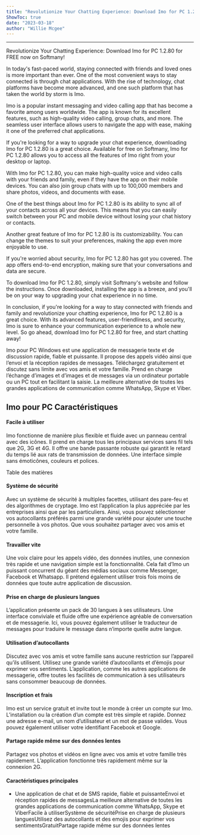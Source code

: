 ```yaml
---
title: "Revolutionize Your Chatting Experience: Download Imo for PC 1.2.80 for FREE now on Softmany!"
ShowToc: true 
date: "2023-03-18"
author: "Willie Mcgee"
---
```

*****
Revolutionize Your Chatting Experience: Download Imo for PC 1.2.80 for FREE now on Softmany!

In today's fast-paced world, staying connected with friends and loved ones is more important than ever. One of the most convenient ways to stay connected is through chat applications. With the rise of technology, chat platforms have become more advanced, and one such platform that has taken the world by storm is Imo.

Imo is a popular instant messaging and video calling app that has become a favorite among users worldwide. The app is known for its excellent features, such as high-quality video calling, group chats, and more. The seamless user interface allows users to navigate the app with ease, making it one of the preferred chat applications.

If you're looking for a way to upgrade your chat experience, downloading Imo for PC 1.2.80 is a great choice. Available for free on Softmany, Imo for PC 1.2.80 allows you to access all the features of Imo right from your desktop or laptop.

With Imo for PC 1.2.80, you can make high-quality voice and video calls with your friends and family, even if they have the app on their mobile devices. You can also join group chats with up to 100,000 members and share photos, videos, and documents with ease.

One of the best things about Imo for PC 1.2.80 is its ability to sync all of your contacts across all your devices. This means that you can easily switch between your PC and mobile device without losing your chat history or contacts.

Another great feature of Imo for PC 1.2.80 is its customizability. You can change the themes to suit your preferences, making the app even more enjoyable to use.

If you're worried about security, Imo for PC 1.2.80 has got you covered. The app offers end-to-end encryption, making sure that your conversations and data are secure.

To download Imo for PC 1.2.80, simply visit Softmany's website and follow the instructions. Once downloaded, installing the app is a breeze, and you'll be on your way to upgrading your chat experience in no time.

In conclusion, if you're looking for a way to stay connected with friends and family and revolutionize your chatting experience, Imo for PC 1.2.80 is a great choice. With its advanced features, user-friendliness, and security, Imo is sure to enhance your communication experience to a whole new level. So go ahead, download Imo for PC 1.2.80 for free, and start chatting away!


Imo pour PC Windows est une application de messagerie texte et de discussion rapide, fiable et puissante. Il propose des appels vidéo ainsi que l’envoi et la réception rapides de messages. Téléchargez gratuitement et discutez sans limite avec vos amis et votre famille. Prend en charge l’échange d’images et d’images et de messages via un ordinateur portable ou un PC tout en facilitant la saisie. La meilleure alternative de toutes les grandes applications de communication comme WhatsApp, Skype et Viber.
 
## Imo pour PC Caractéristiques
 
#### Facile à utiliser
 
Imo fonctionne de manière plus flexible et fluide avec un panneau central avec des icônes. Il prend en charge tous les principaux services sans fil tels que 2G, 3G et 4G. Il offre une bande passante robuste qui garantit le retard du temps lié aux rats de transmission de données. Une interface simple sans émoticônes, couleurs et polices.
 
Table des matières
 
#### Système de sécurité
 
Avec un système de sécurité à multiples facettes, utilisant des pare-feu et des algorithmes de cryptage. Imo est l’application la plus appréciée par les entreprises ainsi que par les particuliers. Ainsi, vous pouvez sélectionner vos autocollants préférés parmi une grande variété pour ajouter une touche personnelle à vos photos. Que vous souhaitez partager avec vos amis et votre famille.
 
#### Travailler vite
 
Une voix claire pour les appels vidéo, des données inutiles, une connexion très rapide et une navigation simple est la fonctionnalité. Cela fait d’Imo un puissant concurrent du géant des médias sociaux comme Messenger, Facebook et Whatsapp. Il prétend également utiliser trois fois moins de données que toute autre application de discussion.
 
#### Prise en charge de plusieurs langues
 
L’application présente un pack de 30 langues à ses utilisateurs. Une interface conviviale et fluide offre une expérience agréable de conversation et de messagerie. Ici, vous pouvez également utiliser le traducteur de messages pour traduire le message dans n’importe quelle autre langue.
 
#### Utilisation d’autocollants
 
Discutez avec vos amis et votre famille sans aucune restriction sur l’appareil qu’ils utilisent. Utilisez une grande variété d’autocollants et d’émojis pour exprimer vos sentiments. L’application, comme les autres applications de messagerie, offre toutes les facilités de communication à ses utilisateurs sans consommer beaucoup de données.
 
#### Inscription et frais
 
Imo est un service gratuit et invite tout le monde à créer un compte sur Imo. L’installation ou la création d’un compte est très simple et rapide. Donnez une adresse e-mail, un nom d’utilisateur et un mot de passe valides. Vous pouvez également utiliser votre identifiant Facebook et Google.
 
#### Partage rapide même sur des données lentes
 
Partagez vos photos et vidéos en ligne avec vos amis et votre famille très rapidement. L’application fonctionne très rapidement même sur la connexion 2G.
 
#### Caractéristiques principales
 
- Une application de chat et de SMS rapide, fiable et puissanteEnvoi et réception rapides de messagesLa meilleure alternative de toutes les grandes applications de communication comme WhatsApp, Skype et ViberFacile à utiliserSystème de sécuritéPrise en charge de plusieurs languesUtilisez des autocollants et des emojis pour exprimer vos sentimentsGratuitPartage rapide même sur des données lentes




